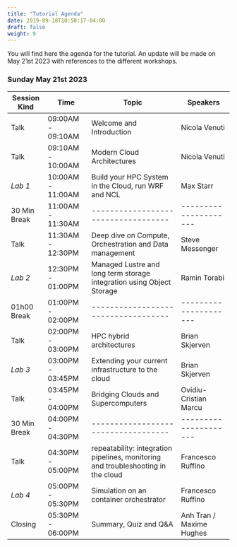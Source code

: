 ```yaml
---
title: "Tutorial Agenda"
date: 2019-09-18T10:50:17-04:00
draft: false
weight: 9
---
```


You will find here the agenda for the tutorial. An update will be made on May 21st 2023 with references to the different workshops.

### Sunday May 21st 2023

| Session Kind | Time                | Topic                                                                                               | Speakers                                   |
| ------------ | ------------------- | --------------------------------------------------------------------------------------------------- | ------------------------------------------ |
| Talk         | 09:00AM - 09:10AM   | Welcome and Introduction                                                                            | Nicola Venuti                              |
| Talk         | 09:10AM - 10:00AM   | Modern Cloud Architectures                                                                          | Nicola Venuti                              |
| *Lab 1*      | 10:00AM - 11:00AM   | Build your HPC System in the Cloud, run WRF and NCL                                                 | Max Starr                                  |
| 30 Min Break | 11:00AM - 11:30AM   | \-\-\-\-\-\-\-\-\-\-\-\-\-\-\-\-\-\-\-\-\-\-\-\-\-\-\-\-\-\-\-\-\---                                | \-\-\-\-\-\-\-\-\-\-\-\-\-\-\-\-\-\-\-\-\- |
| Talk         | 11:30AM - 12:30PM   | Deep dive on Compute, Orchestration and Data management                                             | Steve Messenger                            |
| *Lab 2*      | 12:30PM - 01:00PM   | Managed Lustre and long term storage integration using Object Storage                               | Ramin Torabi                               |
| 01h00 Break  | 01:00PM - 02:00PM   | \-\-\-\-\-\-\-\-\-\-\-\-\-\-\-\-\-\-\-\-\-\-\-\-\-\-\-\-\-\-\-\-\---                                | \-\-\-\-\-\-\-\-\-\-\-\-\-\-\-\-\-\-\-\-\- |
| Talk         | 02:00PM - 03:00PM   | HPC hybrid architectures                                                                            | Brian Skjerven                             |
| *Lab 3*      | 03:00PM - 03:45PM	 | Extending your current infrastructure to the cloud                                                  | Brian Skjerven                             |
| Talk         | 03:45PM - 04:00PM	 | Bridging Clouds and Supercomputers                                                                  | Ovidiu-Cristian Marcu                      |
| 30 Min Break | 04:00PM - 04:30PM   | \-\-\-\-\-\-\-\-\-\-\-\-\-\-\-\-\-\-\-\-\-\-\-\-\-\-\-\-\-\-\-\-\---                                | \-\-\-\-\-\-\-\-\-\-\-\-\-\-\-\-\-\-\-\-\- |
| Talk         | 04:30PM - 05:00PM	 | repeatability: integration pipelines, monitoring and troubleshooting in the cloud                   | Francesco Ruffino                          |
| *Lab 4*      | 05:00PM - 05:30PM	 | Simulation on an container orchestrator                                                             | Francesco Ruffino                          |
| Closing      | 05:30PM - 06:00PM	 | Summary, Quiz and Q&A                                                                               | Anh Tran / Maxime Hughes                   |
